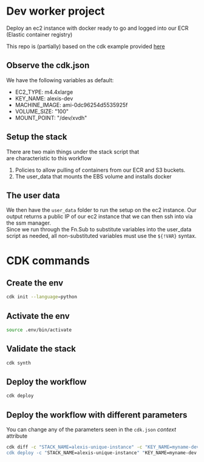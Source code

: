 
# Dev worker project

Deploy an ec2 instance with docker ready to go and logged into our ECR (Elastic container registry)

This repo is (partially) based on the cdk example provided [here](https://github.com/aws-samples/aws-cdk-examples/blob/master/python/existing-vpc-new-ec2-ebs-userdata/cdk_vpc_ec2)


## Observe the cdk.json
We have the following variables as default:
* EC2_TYPE: m4.4xlarge
* KEY_NAME: alexis-dev
* MACHINE_IMAGE: ami-0dc96254d5535925f
* VOLUME_SIZE: "100"
* MOUNT_POINT: "/dev/xvdh"

    
## Setup the stack
There are two main things under the stack script that  
are characteristic to this workflow 
1. Policies to allow pulling of containers from our ECR and S3 buckets.
2. The user_data that mounts the EBS volume and installs docker

## The user data
We then have the `user_data` folder to run the setup on the ec2 instance.
Our output returns a public IP of our ec2 instance that we can then ssh into via the ssm manager.  
Since we run through the Fn.Sub to substitute variables into the user_data script as needed, all non-substituted variables must use the `${!VAR}` syntax.

# CDK commands

## Create the env
```bash
cdk init --language=python
```

## Activate the env
```bash
source .env/bin/activate
``` 

## Validate the stack
```bash
cdk synth
```

## Deploy the workflow
```bash
cdk deploy
```

## Deploy the workflow with different parameters
You can change any of the parameters seen in the `cdk.json` *context* attribute
```bash
cdk diff -c "STACK_NAME=alexis-unique-instance" -c "KEY_NAME=myname-dev' -c "EC2_TYPE=t2.micro"
cdk deploy -c "STACK_NAME=alexis-unique-instance" "KEY_NAME=myname-dev' -c "EC2_TYPE=t2.micro"
```